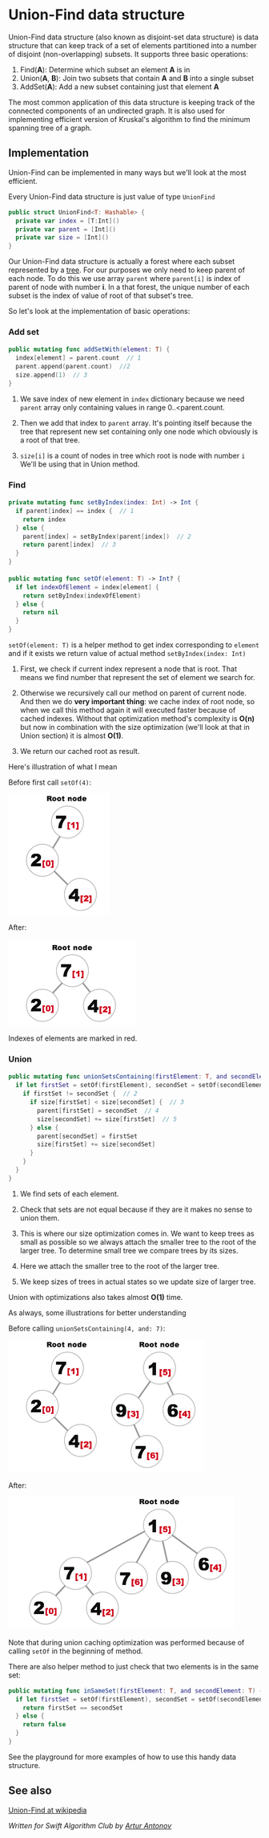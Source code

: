 # Union-Find data structure

Union-Find data structure (also known as disjoint-set data structure) is data structure that can keep track of a set of elements partitioned into a number of disjoint (non-overlapping) subsets. It supports three basic operations:
  1. Find(**A**): Determine which subset an element **A** is in
  2. Union(**A**, **B**): Join two subsets that contain **A** and **B** into a single subset
  3. AddSet(**A**): Add a new subset containing just that element **A**

The most common application of this data structure is keeping track of the connected components of an undirected graph. It is also used for implementing efficient version of Kruskal's algorithm to find the minimum spanning tree of a graph.

## Implementation

Union-Find can be implemented in many ways but we'll look at the most efficient.

Every Union-Find data structure is just value of type `UnionFind`

```swift
public struct UnionFind<T: Hashable> {
  private var index = [T:Int]()
  private var parent = [Int]()
  private var size = [Int]()
}
```

Our Union-Find data structure is actually a forest where each subset represented by a [tree](../Tree/). For our purposes we only need to keep parent of each node. To do this we use array `parent` where `parent[i]` is index of parent of node with number **i**. In a that forest, the unique number of each subset is the index of value of root of that subset's tree.

So let's look at the implementation of basic operations:

### Add set

```swift
public mutating func addSetWith(element: T) {
  index[element] = parent.count  // 1
  parent.append(parent.count)  //2
  size.append(1)  // 3
}
```

1. We save index of new element in `index` dictionary because we need `parent` array only containing values in range 0..<parent.count.

2. Then we add that index to `parent` array. It's pointing itself because the tree that represent new set containing only one node which obviously is a root of that tree.

3. `size[i]` is a count of nodes in tree which root is node with number `i` We'll be using that in Union method.


### Find

```swift
private mutating func setByIndex(index: Int) -> Int {
  if parent[index] == index {  // 1
    return index
  } else {
    parent[index] = setByIndex(parent[index])  // 2
    return parent[index]  // 3
  }
}

public mutating func setOf(element: T) -> Int? {
  if let indexOfElement = index[element] {
    return setByIndex(indexOfElement)
  } else {
    return nil
  }
}
```

`setOf(element: T)` is a helper method to get index corresponding to `element` and if it exists we return value of actual method `setByIndex(index: Int)`

1. First, we check if current index represent a node that is root. That means we find number that represent the set of element we search for.

2. Otherwise we recursively call our method on parent of current node. And then we do **very important thing**: we cache index of root node, so when we call this method again it will executed faster because of cached indexes. Without that optimization method's complexity is **O(n)** but now in combination with the size optimization (we'll look at that in Union section) it is almost **O(1)**.

3. We return our cached root as result.

Here's illustration of what I mean

Before first call `setOf(4)`:

![BeforeFind](Images/BeforeFind.png)

After:

![AfterFind](Images/AfterFind.png)

Indexes of elements are marked in red.


### Union

```swift
public mutating func unionSetsContaining(firstElement: T, and secondElement: T) {
  if let firstSet = setOf(firstElement), secondSet = setOf(secondElement) {  // 1
    if firstSet != secondSet {  // 2
      if size[firstSet] < size[secondSet] {  // 3
        parent[firstSet] = secondSet  // 4
        size[secondSet] += size[firstSet]  // 5
      } else {
        parent[secondSet] = firstSet
        size[firstSet] += size[secondSet]
      }
    }
  }
}
```

1. We find sets of each element.

2. Check that sets are not equal because if they are it makes no sense to union them.

3. This is where our size optimization comes in. We want to keep trees as small as possible so we always attach the smaller tree to the root of the larger tree. To determine small tree we compare trees by its sizes.

4. Here we attach the smaller tree to the root of the larger tree.

5. We keep sizes of trees in actual states so we update size of larger tree.

Union with optimizations also takes almost **O(1)** time.

As always, some illustrations for better understanding

Before calling `unionSetsContaining(4, and: 7)`:

![BeforeUnion](Images/BeforeUnion.png)

After:

![AfterUnion](Images/AfterUnion.png)

Note that during union caching optimization was performed because of calling `setOf` in the beginning of method.



There are also helper method to just check that two elements is in the same set:

```swift
public mutating func inSameSet(firstElement: T, and secondElement: T) -> Bool {
  if let firstSet = setOf(firstElement), secondSet = setOf(secondElement) {
    return firstSet == secondSet
  } else {
    return false
  }
}
```


See the playground for more examples of how to use this handy data structure.


## See also

[Union-Find at wikipedia](https://en.wikipedia.org/wiki/Disjoint-set_data_structure)

*Written for Swift Algorithm Club by [Artur Antonov](https://github.com/goingreen)*
